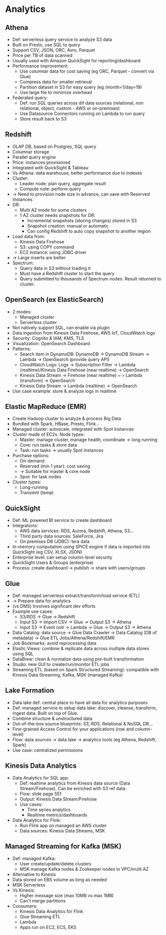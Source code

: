 # Analytics
## Athena
- Def: serverless query service to analyze S3 data
- Built on Presto, use SQL to query
- Support CSV, JSON, ORC, Avro, Parquet
- Price per TB of data scanned
- Usually used with Amazon QuickSight for reporting/dashboard
- Performance improvement:
  - Use columnar data for cost saving (eg ORC, Parquet - convert via Glue)
  - Compress data for smaller retrieval
  - Partition dataset in S3 for easy query (eg /month=1/day=19)
  - Use large file to minimize overhead
- Federated query:
  - Def: run SQL queries across dif data sources (relational, non relational, object, custom - AWS or on-premises)
  - Use Datasource Connectors running on Lambda to run query
  - Store result back to S3
## Redshift
- OLAP DB, based on Postgres, SQL query
- Columnar storage
- Parallel query engine
- Price: instances provisioned
- Integrated with QuickSight & Tableau
- Vs Athena: data warehouse, better performance due to indexes
- Cluster:
  - Leader node: plan query, aggregate result
  - Compute note: perform query
- -> Need to provision node size in advance, can save with Reserved Instances
- DR:
  - Multi AZ mode for some clusters
  - 1 AZ cluster needs snapshots for DR:
    - Incremental snapshots (storing changes) stored in S3
    - Snapshot creation: manual or automatic
    - Can config Redshift to auto copy snapshot to another region
- Load data from:
  - Kinesis Data Firehose
  - S3: using COPY command
  - EC2 instance: using JDBC driver
- -> Large inserts are better
- Spectrum:
  - Query data in S3 without loading it
  - Must have a Redshift cluster to start the query
  - Query submitted to thousands of Spectrum nodes. Result returned to cluster.
## OpenSearch (ex ElasticSearch)
- 2 modes:
  - Managed cluster
  - Serverless cluster
- Not natively support SQL, can enable via plugin
- Data ingestion from Kinesis Data Firehose, AWS IoT, CloudWatch logs
- Security: Cognito & IAM, KMS, TLS
- Visualization: OpenSearch Dashboard
- Patterns:
  - Search item in DynamoDB: DynamoDB -> DynamoDB Stream -> Lambda -> OpenSearch (provide query API)
  - CloudWatch Logs: Logs -> Subscription Filter -> Lambda (realtime)/Kinesis Data Firehose (near realtime) -> OpenSearch
  - Kinesis Data Stream -> Firehose (near realtime) `<->` Lambda (transform) -> OpenSearch
  - Kinesis Data Stream -> Lambda (realtime) -> OpenSearch
- Use case example: store & analyze logs in realtime
## Elastic MapReduce (EMR)
- Create Hadoop cluster to analyze & process Big Data
- Bundled with Spark, HBase, Presto, Flink...
- Managed cluster: autoscale, integrated with Spot Instances
- Cluster made of EC2s. Node types:
  - Master: manage cluster, manage health, coordinate -> long running
  - Core: run tasks & store data
  - Task: run tasks -> usually Spot instances
- Purchase options:
  - On-demand
  - Reserved (min 1 year): cost saving
  - -> Suitable for master & core node
  - Spot: for task nodes
- Cluster types:
  - Long-running
  - Transient (temp)
## QuickSight
- Def: ML powered BI service to create dashboard
- Integrations:
  - AWS data services: RDS, Aurora, Redshift, Athena, S3...
  - Third party data sources: SaleForce, Jira
  - On premises DB (JDBC): tera data
- In-memory computation using SPICE engine if data is imported into QuickSight (eg CSV, XLSX, JSON)
- Enterprise level: can setup column-level security
- QuickSight Users & Groups (enterprise)
- Process: create dashboard -> publish -> share with users/groups
## Glue
- Def: managed serverless extract/transform/load service (ETL)
- -> Prepare data for analytics
- (vs DMS) Involves significant dev efforts
- Example use cases:
  - S3/RDS -> Glue -> Redshift
  - Input S3 -> Import CSV -> Glue -> Output S3 -> Athena
  - Input S3 -> Event noti -> Lambda -> Glue -> Output S3 -> Athena
- Data Catalog: data source -> Glue Data Crawler -> Data Catalog (DB of metadata) -> Glue ETL Jobs/Athena/Redshift/EMR
- Job Bookmarks: avoid reprocessing data
- Elastic Views: combine & replicate data across multiple data stores using SQL
- DataBrew: clean & normalize data using pre-built transformation
- Studio: new GUI to create/run/monitor ETL jobs
- Streaming ETL (based on Spark Structured Streaming): compatible with Kinesis Data Streaming, Kafka, MSK (managed Kafka)
## Lake Formation
- Data lake def: central place to have all data for analytics purposes
- Def: managed service to setup data lake: discover, cleanse, transform, ingest data. Built on top of Glue.
- Combine structure & unstructured data
- Out-of-the-box source blueprints: S3, RDS, Relational & NoSQL DB...
- Fine-grained Access Control for your applications (row and column-level)
- Flow: data sources -> data lake -> analytics tools (eg Athena, Redshift, Spark)
- Use case: centralized permissions
## Kinesis Data Analytics
- Data Analytics for SQL app:
  - Def: realtime analytics from Kinesis data source (Data Stream/Firehose). Can be enriched with S3 ref data.
  - Flow: slide page 551
  - Output: Kinesis Data Stream/Firehose
  - Use cases:
    - Time series analytics
    - Realtime metrics/dashboards
- Data Analytics for Flink:
  - Run Flink app on managed an AWS cluster
  - Data sources: Kinesis Data Streams, MSK
## Managed Streaming for Kafka (MSK)
- Def: managed Kafka:
  - User create/update/delete clusters
  - MSK manage Kafka nodes & Zookeeper nodes in VPC/multi AZ
- Alternative to Kinesis
- Data stored on EBS volume as long as needed
- MSK Serverless
- Vs Kinesis:
  - Higher message size (max 10MB vs max 1MB)
  - Can't merge partitions
- Consumers:
  - Kinesis Data Analytics for Flink
  - Glue Streaming ETL
  - Lambda
  - Apps run on EC2, ECS, EKS